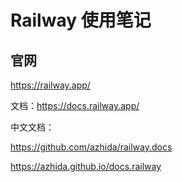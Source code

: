# Railway 使用笔记

## 官网

https://railway.app/

文档：https://docs.railway.app/

中文文档：

https://github.com/azhida/railway.docs

https://azhida.github.io/docs.railway


